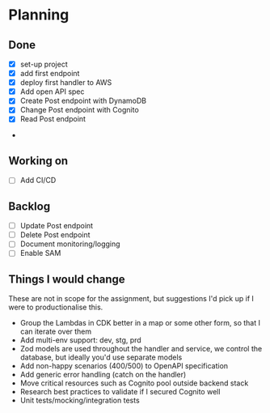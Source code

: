 # Planning

## Done
- [x] set-up project
- [x] add first endpoint
- [x] deploy first handler to AWS
- [x] Add open API spec
- [x] Create Post endpoint with DynamoDB
- [x] Change Post endpoint with Cognito
- [x] Read Post endpoint
- 
## Working on
- [ ] Add CI/CD

## Backlog
- [ ] Update Post endpoint
- [ ] Delete Post endpoint
- [ ] Document monitoring/logging
- [ ] Enable SAM

## Things I would change
These are not in scope for the assignment, but suggestions I'd pick up if I were to productionalise this.

- Group the Lambdas in CDK better in a map or some other form, so that I can iterate over them
- Add multi-env support: dev, stg, prd
- Zod models are used throughout the handler and service, we control the database, but ideally you'd use separate models
- Add non-happy scenarios (400/500) to OpenAPI specification
- Add generic error handling (catch on the handler)
- Move critical resources such as Cognito pool outside backend stack
- Research best practices to validate if I secured Cognito well
- Unit tests/mocking/integration tests
